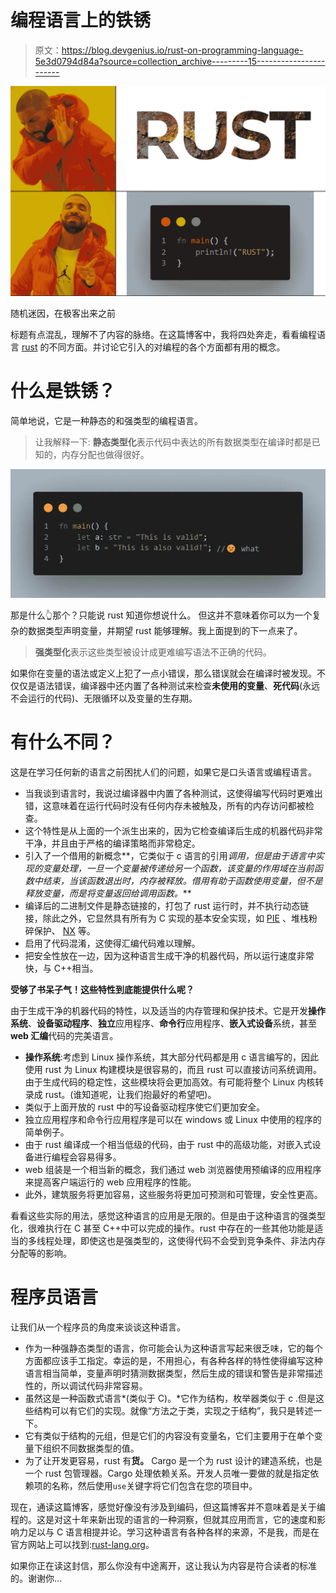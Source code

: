# 编程语言上的铁锈

> 原文：<https://blog.devgenius.io/rust-on-programming-language-5e3d0794d84a?source=collection_archive---------15----------------------->

![](img/8249876916a908b0f6d55517950e5761.png)

随机迷因，在极客出来之前

标题有点混乱，理解不了内容的脉络。在这篇博客中，我将四处奔走，看看编程语言 [rust](http://rust-lang.org) 的不同方面。并讨论它引入的对编程的各个方面都有用的概念。

# 什么是铁锈？

简单地说，它是一种静态的和强类型的编程语言。

> 让我解释一下:
> **静态类型化**表示代码中表达的所有数据类型在编译时都是已知的，内存分配也做得很好。

![](img/1a48b11db7f7ee00cb05596148431142.png)

那是什么👆那个？只能说 rust 知道你想说什么。
但这并不意味着你可以为一个复杂的数据类型声明变量，并期望 rust 能够理解。我上面提到的下一点来了。

> **强类型化**表示这些类型被设计成更难编写语法不正确的代码。

如果你在变量的语法或定义上犯了一点小错误，那么错误就会在编译时被发现。不仅仅是语法错误，编译器中还内置了各种测试来检查**未使用的变量**、**死代码**(永远不会运行的代码)、无限循环以及变量的生存期。

# 有什么不同？

这是在学习任何新的语言之前困扰人们的问题，如果它是口头语言或编程语言。

*   当我谈到语言时，我说过编译器中内置了各种测试，这使得编写代码时更难出错，这意味着在运行代码时没有任何内存未被触及，所有的内存访问都被检查。
*   这个特性是从上面的一个派生出来的，因为它检查编译后生成的机器代码非常干净，并且由于严格的编译策略而非常稳定。
*   引入了一个借用的新概念**，它类似于 c 语言的引用*调用，但是由于语言中实现的变量处理，一旦一个变量被传递给另一个函数，该变量的作用域在当前函数中结束，当该函数退出时，内存被释放。借用有助于函数使用变量，但不是释放变量，而是将变量返回给调用函数。***
*   编译后的二进制文件是静态链接的，打包了 rust 运行时，并不执行动态链接，除此之外，它显然具有所有为 C 实现的基本安全实现，如 [PIE](https://access.redhat.com/blogs/766093/posts/1975793) 、堆栈粉碎保护、 [NX](https://www.oreilly.com/library/view/advanced-infrastructure-penetration/9781788624480/a4458b97-fabc-4697-962d-ba509d712aa9.xhtml#:~:text=your%20free%20trial-,Non%2Dexecutable%20stack,and%20implementing%20the%20NX%20bit) 等。
*   启用了代码混淆，这使得汇编代码难以理解。
*   把安全性放在一边，因为这种语言生成干净的机器代码，所以运行速度非常快，与 C++相当。

**受够了书呆子气！这些特性到底能提供什么呢？**

由于生成干净的机器代码的特性，以及适当的内存管理和保护技术。它是开发**操作系统**、**设备驱动程序**、**独立**应用程序、**命令行**应用程序、**嵌入式设备**系统，甚至 **web 汇编**代码的完美语言。

*   **操作系统**:考虑到 Linux 操作系统，其大部分代码都是用 c 语言编写的，因此使用 rust 为 Linux 构建模块是很容易的，而且 rust 可以直接访问系统调用。由于生成代码的稳定性，这些模块将会更加高效。有可能将整个 Linux 内核转录成 rust。(谁知道呢，让我们抱最好的希望吧)。
*   类似于上面开放的 rust 中的写设备驱动程序使它们更加安全。
*   独立应用程序和命令行应用程序是可以在 windows 或 Linux 中使用的程序的简单例子。
*   由于 rust 编译成一个相当低级的代码，由于 rust 中的高级功能，对嵌入式设备进行编程会容易得多。
*   web 组装是一个相当新的概念，我们通过 web 浏览器使用预编译的应用程序来提高客户端运行的 web 应用程序的性能。
*   此外，建筑服务将更加容易，这些服务将更加可预测和可管理，安全性更高。

看看这些实际的用法，感觉这种语言的应用是无限的。但是由于这种语言的强类型化，很难执行在 C 甚至 C++中可以完成的操作。rust 中存在的一些其他功能是适当的多线程处理，即使这也是强类型的，这使得代码不会受到竞争条件、非法内存分配等的影响。

# 程序员语言

让我们从一个程序员的角度来谈谈这种语言。

*   作为一种强静态类型的语言，你可能会认为这种语言写起来很乏味，它的每个方面都应该手工指定。幸运的是，不用担心，有各种各样的特性使得编写这种语言相当简单，变量声明时猜测数据类型，然后生成的错误和警告是非常描述性的，所以调试代码非常容易。
*   虽然这是一种函数式语言*(类似于 C)。*它作为结构，枚举器类似于 c .但是这些结构可以有它们的实现。就像“方法之于类，实现之于结构”，我只是转述一下。
*   它有类似于结构的元组，但是它们的内容没有变量名，它们主要用于在单个变量下组织不同数据类型的值。
*   为了让开发更容易，rust 有**货。** Cargo 是一个为 rust 设计的建造系统，也是一个 rust 包管理器。Cargo 处理依赖关系。开发人员唯一要做的就是指定依赖项的名称，然后使用`use`关键字将它们包含在您的项目中。

现在，通读这篇博客，感觉好像没有涉及到编码，但这篇博客并不意味着是关于编程的。这是对这十年来新出现的语言的一种洞察，但就其应用而言，它的速度和影响力足以与 C 语言相提并论。学习这种语言有各种各样的来源，不是我，而是在官方网站上可以找到:[rust-lang.org](http://rust-lang.org)。

如果你正在读这封信，那么你没有中途离开，这让我认为内容是符合读者的标准的。谢谢你…